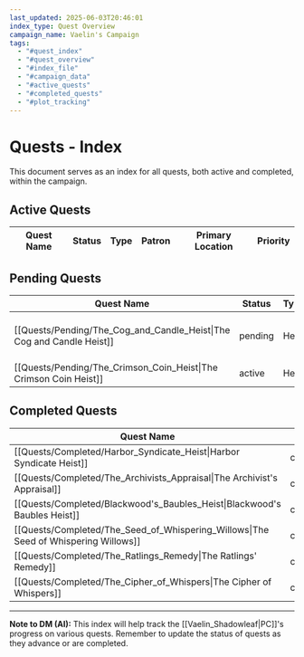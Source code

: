 ```yaml
---
last_updated: 2025-06-03T20:46:01
index_type: Quest Overview
campaign_name: Vaelin's Campaign
tags:
  - "#quest_index"
  - "#quest_overview"
  - "#index_file"
  - "#campaign_data"
  - "#active_quests"
  - "#completed_quests"
  - "#plot_tracking"
---
```

# Quests - Index

This document serves as an index for all quests, both active and completed, within the campaign.

## Active Quests

| Quest Name | Status | Type | Patron | Primary Location | Priority |
|---|---|---|---|---|---|

## Pending Quests

| Quest Name | Status | Type | Patron | Primary Location | Priority |
|---|---|---|---|---|---|
| [[Quests/Pending/The_Cog_and_Candle_Heist\|The Cog and Candle Heist]] | pending | Heist | [[Characters/PCs/Vaelin_Shadowleaf\|Vaelin Shadowleaf]] | [[Locations/Duskhaven\|Duskhaven]], near [[Locations/Market_Square\|Market Square]] and [[Locations/Veil\|Veil]] | medium |
| [[Quests/Pending/The_Crimson_Coin_Heist\|The Crimson Coin Heist]] | active | Heist | [[Characters/PCs/Vaelin_Shadowleaf\|Vaelin Shadowleaf]] | [[Locations/The_Crimson_Coin\|The Crimson Coin]] | high |


## Completed Quests

| Quest Name | Status | Type | Patron | Primary Location |
|---|---|---|---|---|
| [[Quests/Completed/Harbor_Syndicate_Heist\|Harbor Syndicate Heist]] | completed | heist, espionage | Personal Gain | [[Locations/Market_Square\|Market Square]] |
| [[Quests/Completed/The_Archivists_Appraisal\|The Archivist's Appraisal]] | completed | delivery, investigation | [[Characters/NPCs/Elaris\|Elaris]] | [[Locations/Shaded_Lantern\|Shaded_Lantern]] to [[Locations/Alistair_Finchleys_Study\|Alistair_Finchley's_Study]] |
| [[Quests/Completed/Blackwood's_Baubles_Heist\|Blackwood's Baubles Heist]] | completed | Heist / Acquisition | [[Characters/NPCs/Finch\|Finch]] | [[Locations/Blackwood's_Baubles\|Blackwood's Baubles]], [[Locations/Duskhaven\|Duskhaven]] |
| [[Quests/Completed/The_Seed_of_Whispering_Willows\|The Seed of Whispering Willows]] | completed | side, heist, retrieval | [[Characters/NPCs/Lirael\|Lirael]] | Elmsworth's Cottage, [[Locations/Beyond_Duskhaven\|Beyond Duskhaven]] |
| [[Quests/Completed/The_Ratlings_Remedy\|The Ratlings' Remedy]] | completed | Side Quest / Favor | [[Characters/NPCs/Finch\|Finch]] | [[Locations/Old_Fishery\|Old Fishery]] |
| [[Quests/Completed/The_Cipher_of_Whispers\|The Cipher of Whispers]] | completed | side | [[Characters/NPCs/Elaris\|Elaris]] | [[Characters/NPCs/Silas_Inkfinger\|Silas "Inkfinger"]]\'s bookstore in the Noble District |

---
**Note to DM (AI):** This index will help track the [[Vaelin_Shadowleaf|PC]]'s progress on various quests. Remember to update the status of quests as they advance or are completed.